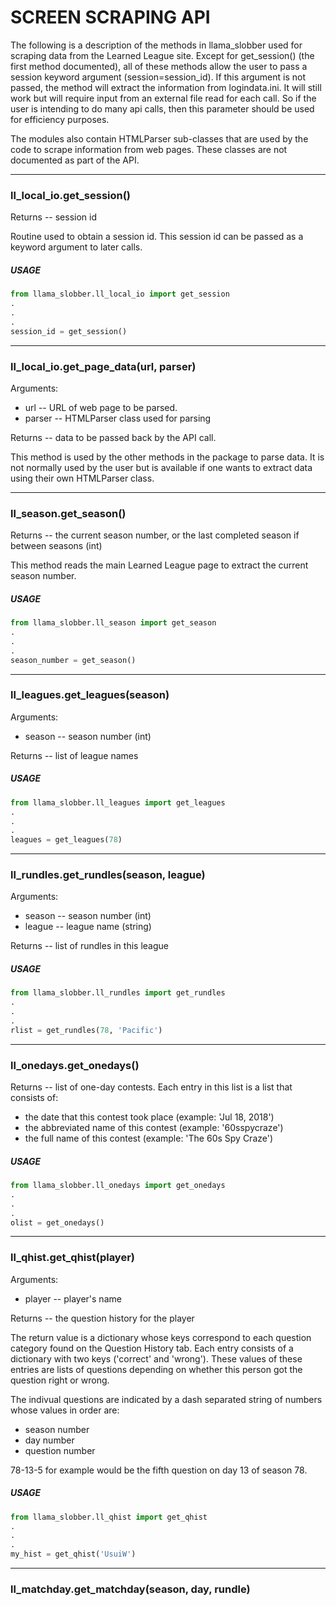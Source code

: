 # SCREEN SCRAPING API

The following is a description of the methods in llama_slobber used for scraping data from the Learned League site.
Except for get_session() (the first method documented), all of these methods allow the user to pass a session keyword
argument (session=session_id).  If this argument is not passed, the method will extract the information from logindata.ini.
It will still work but will require input from an external file read for each call.  So if the user is intending to do many
api calls, then this parameter should be used for efficiency purposes.

The modules also contain HTMLParser sub-classes that are used by the code to scrape information from web pages.
These classes are not documented as part of the API.

***

### ll_local_io.get_session()

Returns -- session id

Routine used to obtain a session id.  This session id can be passed as a keyword argument to later calls.

##### USAGE

```python
from llama_slobber.ll_local_io import get_session
.
.
.
session_id = get_session()
```

***

### ll_local_io.get_page_data(url, parser)

Arguments:
  * url -- URL of web page to be parsed.
  * parser -- HTMLParser class used for parsing
  
Returns -- data to be passed back by the API call.

This method is used by the other methods in the package to parse data.  It is not normally used by the user
but is available if one wants to extract data using their own HTMLParser class.

***

### ll_season.get_season()

Returns -- the current season number, or the last completed season if between seasons  (int)

This method reads the main Learned League page to extract the current season number.

##### USAGE

```python
from llama_slobber.ll_season import get_season
.
.
.
season_number = get_season()
```

***

### ll_leagues.get_leagues(season)

Arguments:
  * season -- season number (int)

Returns -- list of league names

##### USAGE

```python
from llama_slobber.ll_leagues import get_leagues
.
.
.
leagues = get_leagues(78)
```

***

### ll_rundles.get_rundles(season, league)

Arguments:
  * season -- season number (int)
  * league -- league name (string)

Returns -- list of rundles in this league

##### USAGE

```python
from llama_slobber.ll_rundles import get_rundles
.
.
.
rlist = get_rundles(78, 'Pacific')
```

***

### ll_onedays.get_onedays()

Returns -- list of one-day contests.  Each entry in this list is a list that consists of:
  * the date that this contest took place (example: 'Jul 18, 2018')
  * the abbreviated name of this contest (example: '60sspycraze')
  * the full name of this contest (example: 'The 60s Spy Craze')
  
##### USAGE

```python
from llama_slobber.ll_onedays import get_onedays
.
.
.
olist = get_onedays()
```

***

### ll_qhist.get_qhist(player)

Arguments:
  * player -- player's name

Returns -- the question history for the player

The return value is a dictionary whose keys correspond to each question category found on the Question History tab.
Each entry consists of a dictionary with two keys ('correct' and 'wrong').  These values of these entries are lists
of questions depending on whether this person got the question right or wrong.

The indivual questions are indicated by a dash separated string of numbers whose values in order are:
  * season number
  * day number
  * question number

78-13-5 for example would be the fifth question on day 13 of season 78.

##### USAGE

```python
from llama_slobber.ll_qhist import get_qhist
.
.
.
my_hist = get_qhist('UsuiW')
```

***

### ll_matchday.get_matchday(season, day, rundle)


